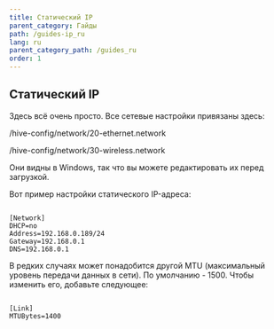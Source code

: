 ```yaml
---
title: Статический IP
parent_category: Гайды
path: /guides-ip_ru
lang: ru
parent_category_path: /guides_ru
order: 1
---
```

## Статический IP
Здесь всё очень просто. Все сетевые настройки привязаны здесь:

/hive-config/network/20-ethernet.network

/hive-config/network/30-wireless.network

Они видны в Windows, так что вы можете редактировать их перед загрузкой.

Вот пример настройки статического IP-адреса:
<pre><code>
[Network]
DHCP=no
Address=192.168.0.189/24
Gateway=192.168.0.1
DNS=192.168.0.1
</code></pre>

В редких случаях может понадобится другой MTU (максимальный уровень передачи данных в сети). По умолчанию - 1500. Чтобы изменить его, добавьте следующее:

<pre><code>
[Link]
MTUBytes=1400
</code></pre>
